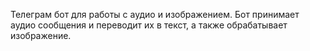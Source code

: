 Телеграм бот для работы с аудио и изображением. 
Бот принимает аудио сообщения и переводит их в текст, а также обрабатывает изображение.
